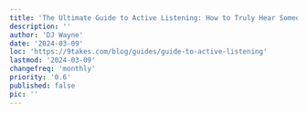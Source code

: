 ```yaml
---
title: 'The Ultimate Guide to Active Listening: How to Truly Hear Someone Out'
description: ''
author: 'DJ Wayne'
date: '2024-03-09'
loc: 'https://9takes.com/blog/guides/guide-to-active-listening'
lastmod: '2024-03-09'
changefreq: 'monthly'
priority: '0.6'
published: false
pic: ''
---
```


<!-- todo -->
<!-- conflict styles in relationships
conflict synonym
internal and external conflict
 -->

<script>
	import  PopCard  from "$lib/components/atoms/PopCard.svelte";
</script>
